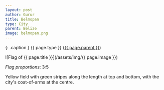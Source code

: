 ```yaml
---
layout: post
author: Gurur
title: Belmopan
type: City
parent: Belize
image: belmopan.png
---
```

{: .caption }
{{ page.type }} ([{{ page.parent }}](/2019/03/25/belize.html))

![Flag of {{ page.title }}](/assets/img/{{ page.image }})

*Flag proportions*: 3:5

Yellow field with green stripes along the length at top and bottom, with the city's coat-of-arms at the centre.